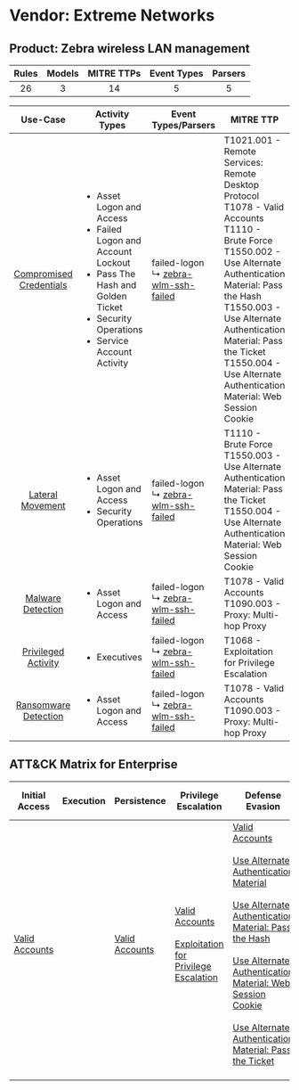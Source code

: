 Vendor: Extreme Networks
========================
Product: Zebra wireless LAN management
--------------------------------------
| Rules | Models | MITRE TTPs | Event Types | Parsers |
|:-----:|:------:|:----------:|:-----------:|:-------:|
|  26   |   3    |     14     |      5      |    5    |

|                                 Use-Case                                  | Activity Types                                                                                                                                                                         | Event Types/Parsers                                                                              | MITRE TTP                                                                                                                                                                                                                                                                                                                    | Content                                              |
|:-------------------------------------------------------------------------:| -------------------------------------------------------------------------------------------------------------------------------------------------------------------------------------- | ------------------------------------------------------------------------------------------------ | ---------------------------------------------------------------------------------------------------------------------------------------------------------------------------------------------------------------------------------------------------------------------------------------------------------------------------- | ---------------------------------------------------- |
| [Compromised Credentials](../UseCases/usecase_compromised_credentials.md) | <ul><li>Asset Logon and Access</li><li>Failed Logon and Account Lockout</li><li>Pass The Hash and Golden Ticket</li><li>Security Operations</li><li>Service Account Activity</li></ul> |  failed-logon<br> ↳ [zebra-wlm-ssh-failed](../Parsers/parserContent_zebra-wlm-ssh-failed.md)<br> | T1021.001 - Remote Services: Remote Desktop Protocol<br>T1078 - Valid Accounts<br>T1110 - Brute Force<br>T1550.002 - Use Alternate Authentication Material: Pass the Hash<br>T1550.003 - Use Alternate Authentication Material: Pass the Ticket<br>T1550.004 - Use Alternate Authentication Material: Web Session Cookie<br> | <ul><li>17 Rules</li></ul><ul><li>3 Models</li></ul> |
|        [Lateral Movement](../UseCases/usecase_lateral_movement.md)        | <ul><li>Asset Logon and Access</li><li>Security Operations</li></ul>                                                                                                                   |  failed-logon<br> ↳ [zebra-wlm-ssh-failed](../Parsers/parserContent_zebra-wlm-ssh-failed.md)<br> | T1110 - Brute Force<br>T1550.003 - Use Alternate Authentication Material: Pass the Ticket<br>T1550.004 - Use Alternate Authentication Material: Web Session Cookie<br>                                                                                                                                                       | <ul><li>2 Rules</li></ul>                            |
|       [Malware Detection](../UseCases/usecase_malware_detection.md)       | <ul><li>Asset Logon and Access</li></ul>                                                                                                                                               |  failed-logon<br> ↳ [zebra-wlm-ssh-failed](../Parsers/parserContent_zebra-wlm-ssh-failed.md)<br> | T1078 - Valid Accounts<br>T1090.003 - Proxy: Multi-hop Proxy<br>                                                                                                                                                                                                                                                             | <ul><li>3 Rules</li></ul>                            |
|     [Privileged Activity](../UseCases/usecase_privileged_activity.md)     | <ul><li>Executives</li></ul>                                                                                                                                                           |  failed-logon<br> ↳ [zebra-wlm-ssh-failed](../Parsers/parserContent_zebra-wlm-ssh-failed.md)<br> | T1068 - Exploitation for Privilege Escalation<br>                                                                                                                                                                                                                                                                            | <ul><li>1 Rules</li></ul>                            |
|    [Ransomware Detection](../UseCases/usecase_ransomware_detection.md)    | <ul><li>Asset Logon and Access</li></ul>                                                                                                                                               |  failed-logon<br> ↳ [zebra-wlm-ssh-failed](../Parsers/parserContent_zebra-wlm-ssh-failed.md)<br> | T1078 - Valid Accounts<br>T1090.003 - Proxy: Multi-hop Proxy<br>                                                                                                                                                                                                                                                             | <ul><li>3 Rules</li></ul>                            |

ATT&CK Matrix for Enterprise
----------------------------
| Initial Access                                                      | Execution | Persistence                                                         | Privilege Escalation                                                                                                                                          | Defense Evasion                                                                                                                                                                                                                                                                                                                                                                                                                                                                                             | Credential Access                                                | Discovery | Lateral Movement                                                                                                                                                                                                                                                | Collection | Command and Control                                                                                                                       | Exfiltration | Impact |
| ------------------------------------------------------------------- | --------- | ------------------------------------------------------------------- | ------------------------------------------------------------------------------------------------------------------------------------------------------------- | ----------------------------------------------------------------------------------------------------------------------------------------------------------------------------------------------------------------------------------------------------------------------------------------------------------------------------------------------------------------------------------------------------------------------------------------------------------------------------------------------------------- | ---------------------------------------------------------------- | --------- | --------------------------------------------------------------------------------------------------------------------------------------------------------------------------------------------------------------------------------------------------------------- | ---------- | ----------------------------------------------------------------------------------------------------------------------------------------- | ------------ | ------ |
| [Valid Accounts](https://attack.mitre.org/techniques/T1078)<br><br> |           | [Valid Accounts](https://attack.mitre.org/techniques/T1078)<br><br> | [Valid Accounts](https://attack.mitre.org/techniques/T1078)<br><br>[Exploitation for Privilege Escalation](https://attack.mitre.org/techniques/T1068)<br><br> | [Valid Accounts](https://attack.mitre.org/techniques/T1078)<br><br>[Use Alternate Authentication Material](https://attack.mitre.org/techniques/T1550)<br><br>[Use Alternate Authentication Material: Pass the Hash](https://attack.mitre.org/techniques/T1550/002)<br><br>[Use Alternate Authentication Material: Web Session Cookie](https://attack.mitre.org/techniques/T1550/004)<br><br>[Use Alternate Authentication Material: Pass the Ticket](https://attack.mitre.org/techniques/T1550/003)<br><br> | [Brute Force](https://attack.mitre.org/techniques/T1110)<br><br> |           | [Remote Services](https://attack.mitre.org/techniques/T1021)<br><br>[Use Alternate Authentication Material](https://attack.mitre.org/techniques/T1550)<br><br>[Remote Services: Remote Desktop Protocol](https://attack.mitre.org/techniques/T1021/001)<br><br> |            | [Proxy: Multi-hop Proxy](https://attack.mitre.org/techniques/T1090/003)<br><br>[Proxy](https://attack.mitre.org/techniques/T1090)<br><br> |              |        |
